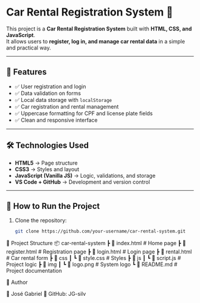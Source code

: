 # Car Rental Registration System 🚗  

This project is a **Car Rental Registration System** built with **HTML, CSS, and JavaScript**.  
It allows users to **register, log in, and manage car rental data** in a simple and practical way.  

---

## 📌 Features  

- ✅ User registration and login  
- ✅ Data validation on forms  
- ✅ Local data storage with `localStorage`  
- ✅ Car registration and rental management  
- ✅ Uppercase formatting for CPF and license plate fields  
- ✅ Clean and responsive interface  

---

## 🛠️ Technologies Used  

- **HTML5** → Page structure  
- **CSS3** → Styles and layout  
- **JavaScript (Vanilla JS)** → Logic, validations, and storage  
- **VS Code + GitHub** → Development and version control  

---

## 🚀 How to Run the Project  

1. Clone the repository:  
   ```bash
   git clone https://github.com/your-username/car-rental-system.git

📂 Project Structure
📦 car-rental-system
 ┣ 📜 index.html        # Home page
 ┣ 📜 register.html     # Registration page
 ┣ 📜 login.html        # Login page
 ┣ 📜 rental.html       # Car rental form
 ┣ 📂 css
 ┃ ┗ 📜 style.css       # Styles
 ┣ 📂 js
 ┃ ┗ 📜 script.js       # Project logic
 ┣ 📂 img
 ┃ ┗ 📜 logo.png        # System logo
 ┗ 📜 README.md         # Project documentation

📖 Author

👤 José Gabriel
🔗 GitHub: JG-silv
